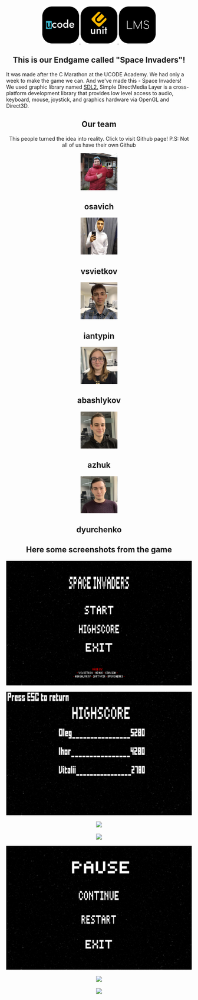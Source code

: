 <head>
    <p align="center">
        <a href="https://ucode.world/en/" target="_blank">
            <img src="https://github.com/NogaKazaha/NogaKazaha/blob/master/img/Header/ucode.png" height="100px">
        </a>
        <a href="https://unitfactory.net/" target="_blank">
            <img src="https://github.com/NogaKazaha/NogaKazaha/blob/master/img/Header/unit.png" height="100px">
        </a>
        <a href="https://lms.ucode.world/users/plitovka/" target="_blank">
            <img src="https://github.com/NogaKazaha/NogaKazaha/blob/master/img/Header/lms.png" height="100px">
        </a>
        <h2 align="center">This is our Endgame called "Space Invaders"!</h2>
    </p>
</head>

<body>
  <p>It was made after the C Marathon at the UCODE Academy. We had only a week to make the game we can. And we've made this - Space Invaders!<br>
      We used graphic library named <a href="https://www.libsdl.org/index.php" target="_blank">SDL2.</a>
      Simple DirectMedia Layer is a cross-platform development library that provides low level access to audio, keyboard, mouse, joystick, and graphics       hardware via OpenGL and Direct3D.
  </p>
    <h2 align="center">Our team</h2>
    <p align="center">This people turned the idea into reality. Click to visit Github page! P.S: Not all of us have their own Github</p>
    <p align="center"><a href="https://github.com/NogaKazaha" target="_blank"><img src="https://github.com/NogaKazaha/NogaKazaha/blob/master/img/Photos/osavich.jpg" height="100px"></a></p>
    <h2 align="center">osavich</h2>
    <p align="center"><a href="https://github.com/VitaliiSvietkov" target="_blank"><img src="https://github.com/NogaKazaha/NogaKazaha/blob/master/img/Photos/Vitalii.jpg" height="100px"></a></p>
    <h2 align="center">vsvietkov</h2>
    <p align="center"><a href="" target="_blank"><img src="https://github.com/NogaKazaha/NogaKazaha/blob/master/img/Photos/iantypin.png" height="100px"></a></p>
      <h2 align="center">iantypin</h2>
    <p align="center"><img src="https://github.com/NogaKazaha/NogaKazaha/blob/master/img/Photos/abashlykov.png" height="100px"></a></p>
    <h2 align="center">abashlykov</h2>
    <p align="center"><img src= "https://github.com/NogaKazaha/NogaKazaha/blob/master/img/Photos/azhuk.png" height="100px"></a></p>
    <h2 align="center">azhuk</h2>
    <p align="center"><a href="https://github.com/TrueDanuch" target="_blank"><img src="https://github.com/NogaKazaha/NogaKazaha/blob/master/img/Photos/dyurchenko.png" height="100px"></a></p>
    <h2 align="center">dyurchenko</h2>
    <h2 align="center">Here some screenshots from the game</h2>
    <p align="center"><img src="https://github.com/NogaKazaha/NogaKazaha/blob/master/img/Endgame/Start.png"></p>
    <p align="center"><img src="https://github.com/NogaKazaha/NogaKazaha/blob/master/img/Endgame/Highscore.png"></p>
    <p align="center"><img src="https://github.com/NogaKazaha/NogaKazaha/blob/master/img/Endgame/Gameplay1.png"></p>
    <p align="center"><img src="https://github.com/NogaKazaha/NogaKazaha/blob/master/img/Endgame/Gameplay2.png"></p>
    <p align="center"><img src="https://github.com/NogaKazaha/NogaKazaha/blob/master/img/Endgame/Pause.png"></p>
    <p align="center"><img src="https://github.com/NogaKazaha/NogaKazaha/blob/master/img/Endgame/GameOver.png"></p>
</body>
<footer>
  <p align="center"><img src="https://emojis.slackmojis.com/emojis/images/1531849430/4246/blob-sunglasses.gif?1531849430" width="30"></p>
</footer>
